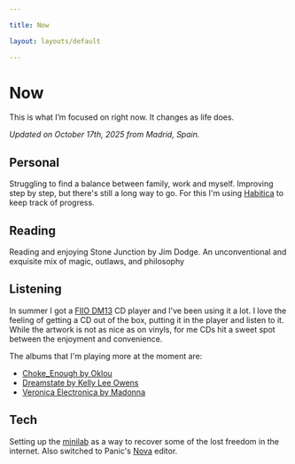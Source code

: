 ```yaml
---

title: Now

layout: layouts/default

---
```


# Now

This is what I’m focused on right now. It changes as life does.

*Updated on October 17th, 2025 from Madrid, Spain.*

## Personal

Struggling to find a balance between family, work and myself. Improving step by step, but there's still a long way to go. For this I'm using [Habitica](https://habitica.com/) to keep track of progress.

## Reading

Reading and enjoying Stone Junction by Jim Dodge. An unconventional and exquisite mix of magic, outlaws, and philosophy

## Listening

In summer I got a [FIIO DM13](https://www.fiio.com/dm13) CD player and I've been using it a lot. I love the feeling of getting a CD out of the box,  putting it in the player and listen to it. While the artwork is not as nice as on vinyls, for me CDs hit a sweet spot between the enjoyment and convenience.

The albums that I'm playing more at the moment are:

- [Choke_Enough by Oklou](https://oklou.bandcamp.com/album/choke-enough)  
- [Dreamstate by Kelly Lee Owens](https://kellyleeowens.bandcamp.com/album/dreamstate)
- [Veronica Electronica by Madonna](https://en.wikipedia.org/wiki/Veronica_Electronica)

## Tech

Setting up the [minilab](https://minilab.co) as a way to recover some of the lost freedom in the internet. Also switched to Panic's [Nova](https://nova.app/) editor.

<!-- This is my [/now](https://nownownow.com/about) page. A short record of what

 I’m focused on right now. It changes as life does. -->


